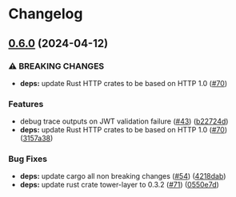 # Changelog

## [0.6.0](https://github.com/neoeinstein/aliri/compare/aliri_tower-v0.5.0...aliri_tower-v0.6.0) (2024-04-12)


### ⚠ BREAKING CHANGES

* **deps:** update Rust HTTP crates to be based on HTTP 1.0 ([#70](https://github.com/neoeinstein/aliri/issues/70))

### Features

* debug trace outputs on JWT validation failure ([#43](https://github.com/neoeinstein/aliri/issues/43)) ([b22724d](https://github.com/neoeinstein/aliri/commit/b22724d1e920d776a1dabbfd2b0ccecf0f8fe2f9))
* **deps:** update Rust HTTP crates to be based on HTTP 1.0 ([#70](https://github.com/neoeinstein/aliri/issues/70)) ([3157a38](https://github.com/neoeinstein/aliri/commit/3157a389362c1f882e5c0bb0070bd8d2b6ead676))


### Bug Fixes

* **deps:** update cargo all non breaking changes ([#54](https://github.com/neoeinstein/aliri/issues/54)) ([4218dab](https://github.com/neoeinstein/aliri/commit/4218dabe09f51daf699b1efbf317427ede063fe3))
* **deps:** update rust crate tower-layer to 0.3.2 ([#71](https://github.com/neoeinstein/aliri/issues/71)) ([0550e7d](https://github.com/neoeinstein/aliri/commit/0550e7d9ecbf482c0ae28080311bd3e2500e7429))
